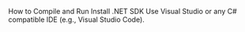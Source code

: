 How to Compile and Run
Install .NET SDK
Use Visual Studio or any C# compatible IDE (e.g., Visual Studio Code).
